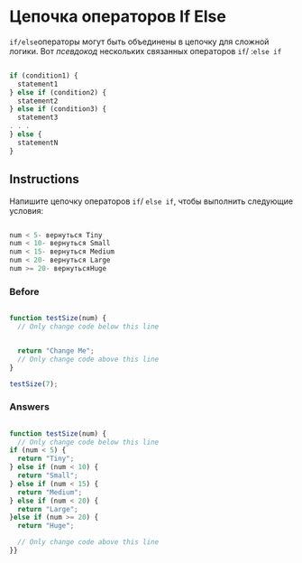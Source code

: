 # Цепочка операторов If Else
`if/else`операторы могут быть объединены в цепочку для сложной логики. Вот _псевдокод_ нескольких связанных операторов `if`/ :`else if`

```javascript

if (condition1) {
  statement1
} else if (condition2) {
  statement2
} else if (condition3) {
  statement3
. . .
} else {
  statementN
}
```
## Instructions

Напишите цепочку операторов `if`/ `else if`, чтобы выполнить следующие условия:

```javascript

num < 5- вернуться Tiny
num < 10- вернуться Small
num < 15- вернуться Medium
num < 20- вернуться Large
num >= 20- вернутьсяHuge
```
### Before

```javascript

function testSize(num) {
  // Only change code below this line


  return "Change Me";
  // Only change code above this line
}

testSize(7);
```
### Answers

```javascript

function testSize(num) {
  // Only change code below this line
if (num < 5) {
  return "Tiny";
} else if (num < 10) {
  return "Small";
} else if (num < 15) {
  return "Medium";
} else if (num < 20) {
  return "Large";
}else if (num >= 20) {
  return "Huge";

  // Only change code above this line
}}
```
